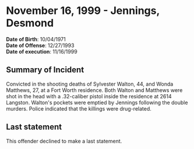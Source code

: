 # November 16, 1999 - Jennings, Desmond

**Date of Birth**: 10/04/1971<br/>
**Date of Offense**: 12/27/1993<br/>
**Date of execution**: 11/16/1999<br/>

## Summary of Incident
Convicted in the shooting deaths of Sylvester Walton, 44, and Wonda Matthews, 27, at a Fort Worth residence. Both Walton and Matthews were shot in the head with a .32-caliber pistol inside the residence at 2614 Langston. Walton's pockets were emptied by Jennings following the double murders. Police indicated that the killings were drug-related.

## Last statement
This offender declined to make a last statement.